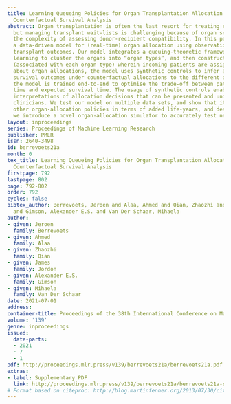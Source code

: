 ```yaml
---
title: Learning Queueing Policies for Organ Transplantation Allocation using Interpretable
  Counterfactual Survival Analysis
abstract: Organ transplantation is often the last resort for treating end-stage illnesses,
  but managing transplant wait-lists is challenging because of organ scarcity and
  the complexity of assessing donor-recipient compatibility. In this paper, we develop
  a data-driven model for (real-time) organ allocation using observational data for
  transplant outcomes. Our model integrates a queuing-theoretic framework with unsupervised
  learning to cluster the organs into “organ types”, and then construct priority queues
  (associated with each organ type) wherein incoming patients are assigned. To reason
  about organ allocations, the model uses synthetic controls to infer a patient’s
  survival outcomes under counterfactual allocations to the different organ types{–}
  the model is trained end-to-end to optimise the trade-off between patient waiting
  time and expected survival time. The usage of synthetic controls enable patient-level
  interpretations of allocation decisions that can be presented and understood by
  clinicians. We test our model on multiple data sets, and show that it outperforms
  other organ-allocation policies in terms of added life-years, and death count. Furthermore,
  we introduce a novel organ-allocation simulator to accurately test new policies.
layout: inproceedings
series: Proceedings of Machine Learning Research
publisher: PMLR
issn: 2640-3498
id: berrevoets21a
month: 0
tex_title: Learning Queueing Policies for Organ Transplantation Allocation using Interpretable
  Counterfactual Survival Analysis
firstpage: 792
lastpage: 802
page: 792-802
order: 792
cycles: false
bibtex_author: Berrevoets, Jeroen and Alaa, Ahmed and Qian, Zhaozhi and Jordon, James
  and Gimson, Alexander E.S. and Van Der Schaar, Mihaela
author:
- given: Jeroen
  family: Berrevoets
- given: Ahmed
  family: Alaa
- given: Zhaozhi
  family: Qian
- given: James
  family: Jordon
- given: Alexander E.S.
  family: Gimson
- given: Mihaela
  family: Van Der Schaar
date: 2021-07-01
address:
container-title: Proceedings of the 38th International Conference on Machine Learning
volume: '139'
genre: inproceedings
issued:
  date-parts:
  - 2021
  - 7
  - 1
pdf: http://proceedings.mlr.press/v139/berrevoets21a/berrevoets21a.pdf
extras:
- label: Supplementary PDF
  link: http://proceedings.mlr.press/v139/berrevoets21a/berrevoets21a-supp.pdf
# Format based on citeproc: http://blog.martinfenner.org/2013/07/30/citeproc-yaml-for-bibliographies/
---
```

